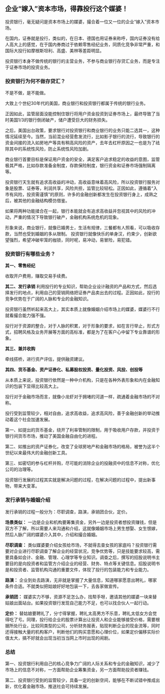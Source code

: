## 企业“嫁入”资本市场，得靠投行这个媒婆！

投资银行，毫无疑问是资本市场上的媒婆，撮合着一位又一位的企业“嫁入”资本市场。

在国内，证券就是投行，类似的，在日本、德国也用证券来称呼，国内证券没有给人高大上的感觉，在于国内券商过于依赖零售经纪业务，同质化竞争非常严重，和国际大投行如摩根斯坦利、高盛、美林等差距明显。

投资银行本身不做传统的银行的主营业务，不参与商业银行存贷汇业务，而是专注于证券市场的投资业务。

### 投资银行为何不做存贷汇？

不是不做，是不能做。

大致上个世纪30年代的美国，商业银行和投资银行都属于传统的银行业务。

正因如此，监管层面没能控制住银行将用户资金投资到证券市场上，最终导致了当时美国1/3的银行倒闭破产，储户遭受巨大的财务损失。

之后，美国出台政策，要求银行对投资银行和商业银行的业务只能二选其一，这种情况延续至今。当然，当前混业经营愈发流行，比如影子银行的流行，导致银行的资金间接的流入如房地产等具有稍高风险的资产，去年去杠杆原因之一也是为了祛除其中的系统性风险，防止系统性风险加剧。

商业银行首要目标是保证用户资金的安全，满足客户追求稳定的收益的意图，监管极其严格，比如存款准备金制度，存款保险制度，银行资金和证券市场强制隔离等。

投资银行天生就有追求高收益的冲动，高收益意味着高风险，所以投资银行服务对象是股票、证券等，利润共享，风险共担，监管比较轻松。正因如此，遵循着“入市有风险，投资需谨慎”的原则，许多的金融创新都发生在投资银行身上，成熟之后，被其他的金融结构模仿借鉴。

如果将两种功能揉合在一起，银行本能就会有追求高收益并忽视其中的风险的冲动，严重的情况下导致银行破产，金融机构系统危机的现象。

形象来说，商业银行，就像已婚男士，生活有规律，三餐都有人照看，可以吸收存款，当然也受到婚姻的多从限制。
投资银行就像快乐的单身汉，约束少，创新欲望强烈，希望冲破牢笼的枷锁，同时呢，易冲动，易冒险，易犯错。


### 投资银行有哪些业务？

**其一、零售经纪**

收取开户费用，赚取交易手续费。

**其二、发行承销**
利用投行的专业知识，帮助企业设计融资的产品和方式，然后选择发行的地点，利用自己的营销网络把证券产品卖出去的过程。正因如此，投行的竞争优势在于广阔的人脉和专业的金融知识。

投资银行虽然听起来高大上，其实本质上就像婚姻介绍市场上的媒婆，媒婆行不行就看撮合能力强不强。

投行对于资源的整合，对于人脉的积累，对于形象的要求，如在言行举止，形式方式，招聘风格及业务开展等方面的高标准，都是为了在客户心中留下专业靠谱的形象。

**其三、兼并收购**

牵线搭桥，进行资产评估，提供融资建议。

**其四、货币基金、资产证券化、私募股权投资、量化投资、风投、创投等**

从本质上来说，投资银行依然是一种中介机构，只是在各种外表形象和内在金融知识的包装下显得比较高大上。

投行对于金融市场而言，就像小龙虾对于拥堵的河道一样，疏通着金融市场的不对称。

投行受到监管较少，相对自由，追求高收益，追求高风险，善于金融创新的举动推动着这个社会加速发展。

第一、如提出的货币基金，绕开了利率管制的限制，用于吸收用户存款，并投资于银行间货币市场，推动了美国金融自由化的进程。

第二、如推出的资产证券化，改变了全球房地产和金融市场的格局，被誉为这半个世纪以来最伟大的金融创新工具。

第三、如密切的参与杠杆并购，尽可能的消除企业的投融资中的信息不对称，优化公司的治理等。

投资银行发展的过程其实就是解决问题的过程，在解决问题的过程中，提出新事物，带来大变革。

### 发行承销与婚姻介绍

发行承销的过程一般分为：尽职调查，路演，承销团合伙，定价。

**场景类似：** 一边是企业和机构要筹集资金，另外一边是投资者想投资赚钱，但是双方不了解，所以需要人来沟通和介绍，这就像婚姻市场上男生想娶、女生恨嫁，然后人脉广阔的媒婆介入其中，介绍和撮合婚姻。

**尽职调查：** 类似媒婆要介绍女孩给市场，不就得去查女孩的家底吗？投资银行需要对企业进行尽职调查了解企业的经营状况，竞争优势等，只是技能要求较高，需要具备如会计、金融、管理、心理学等专业知识。调查之后，撰写的招股说明书主要目的是向投资者和监管方介绍企业的经营、财务、特点等关键信息。招股说明书是和投资者、监管机构沟通的重要文件，体现了投行的包装能力和专业能力。

**路演：** 企业到处去路演，无非就是掌握了大量信息，知道哪家愿意出聘礼，哪家条件合适。不就类似把姑娘好好地包装一下，去各家做宣传。

**承销团：** 媒婆实力不够，资源不足怎么办，找帮手呀，邀请其他的媒婆一块来替姑娘出面站台。如果投资银行发现自己能力不足，也可以找合伙人一起行动。

**定价：** 替姑娘要聘礼了，分寸得掌握，聘礼太高男方不乐意，聘礼太低女方会觉得吃了亏。同理，投行给企业的股票计算出让投资人和企业能够接受价格，需要根据所处行业，比较同类型的公司，分析财务报表，贴现判断企业的现金流等，同时还得接触大量的机构客户，判断他们的购买意愿和心理价位，如果定价偏移实际价值太大，搞不好就会出现当初当当网上市时出现的闹剧。


### 总结
第一、投资银行利用自己的核心竞争力广阔的人际关系和专业的金融知识，减少了市场上的信息不对称，一方面帮助企业筹集资金，另一方面帮助投资者赚钱。

第二、投资银行受到的监管较少，具备一定的创新空间，能够在不断试错中推成出新，优化着金融市场，推送社会可持续发展。
